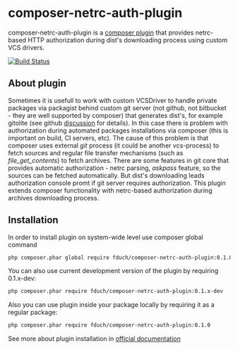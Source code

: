 composer-netrc-auth-plugin
==========================

composer-netrc-auth-plugin is a [composer plugin](https://getcomposer.org/doc/articles/plugins.md) that provides netrc-based HTTP authorization during dist's
downloading process using custom VCS drivers.

[![Build Status](https://travis-ci.org/fduch/composer-netrc-auth-plugin.svg?branch=master)](https://travis-ci.org/fduch/composer-netrc-auth-plugin)

About plugin
------------

Sometimes it is usefull to work with custom VCSDriver to handle private packages
via packagist behind custom git server (not github, not bitbucket - they are well supported by composer) that generates
dist's, for example gitolite (see github [discussion](https://github.com/composer/packagist/issues/389) for details).
In this case there is problem with authorization during automated packages installations via composer
(this is important on build, CI servers, etc).
The cause of this problem is that composer uses external *git* process (it could be another *vcs*-process)
to fetch sources and regular file transfer mechanisms (such as *file_get_contents*) to fetch archives.
There are some features in git core that provides automatic authorization - netrc parsing, *askpass* feature, so
the sources can be fetched automatically. But dist's downloading leads authorization console promt if git server
requires authorization.
This plugin extends composer functionality with netrc-based authorization during archives downloading process.

Installation
------------
In order to install plugin on system-wide level use composer global command

```sh
php composer.phar global require fduch/composer-netrc-auth-plugin:0.1.0
```

You can also use current development version of the plugin by requiring 0.1.x-dev:

```sh
php composer.phar require fduch/composer-netrc-auth-plugin:0.1.x-dev
```

Also you can use plugin inside your package locally by requiring it as a regular package:
```sh
php composer.phar require fduch/composer-netrc-auth-plugin:0.1.0
```
See more about plugin installation in [official documentation](https://getcomposer.org/doc/articles/plugins.md#using-plugins)
